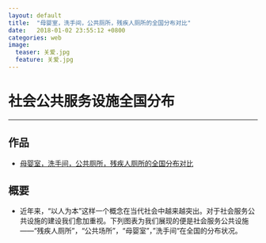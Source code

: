 ```yaml
---
layout: default
title:  "母婴室，洗手间，公共厕所，残疾人厕所的全国分布对比"
date:   2018-01-02 23:55:12 +0800
categories: web
image:
  teaser: 关爱.jpg
  feature: 关爱.jpg
---
```

# 社会公共服务设施全国分布
---

## 作品
- <a href="https://yangyulin995.github.io/portfolio/infovis/">母婴室，洗手间，公共厕所，残疾人厕所的全国分布对比</a>

## 概要
- 近年来，“以人为本”这样一个概念在当代社会中越来越突出。对于社会服务公共设施的建设我们愈加重视。下列图表为我们展现的便是社会服务公共设施——“残疾人厕所”，“公共场所”，“母婴室”，”洗手间“在全国的分布状况。